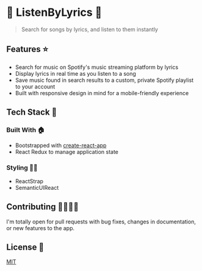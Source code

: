 # 🎵 ListenByLyrics 🎵
> Search for songs by lyrics, and listen to them instantly

## Features ⭐️

- Search for music on Spotify's music streaming platform by lyrics
- Display lyrics in real time as you listen to a song
- Save music found in search results to a custom, private Spotify playlist to your account
- Built with responsive design in mind for a mobile-friendly experience

## Tech Stack 🥞

### Built With 🏠

- Bootstrapped with [create-react-app](https://github.com/facebook/create-react-app)
- React Redux to manage application state

### Styling 💅🏾

- ReactStrap
- SemanticUIReact

## Contributing 🤜🏾🤛🏾

I'm totally open for pull requests with bug fixes, changes in documentation, or new features to the app.

## License 📝

[MIT](./LICENSE)
